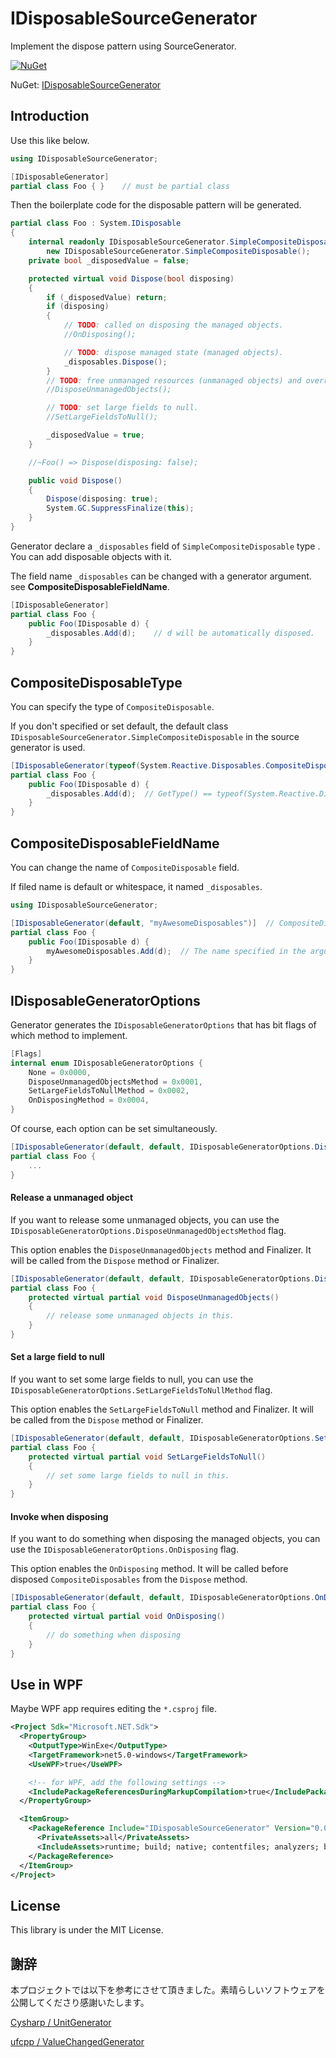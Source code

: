# IDisposableSourceGenerator

Implement the dispose pattern using SourceGenerator.

[![NuGet](https://img.shields.io/nuget/v/IDisposableSourceGenerator?style=flat-square)](https://www.nuget.org/packages/IDisposableSourceGenerator)

NuGet: [IDisposableSourceGenerator](https://www.nuget.org/packages/IDisposableSourceGenerator/)

## Introduction

Use this like below.

```csharp
using IDisposableSourceGenerator;

[IDisposableGenerator]
partial class Foo { }    // must be partial class
```

Then the boilerplate code for the disposable pattern will be generated.

``` csharp
partial class Foo : System.IDisposable
{
    internal readonly IDisposableSourceGenerator.SimpleCompositeDisposable _disposables =
        new IDisposableSourceGenerator.SimpleCompositeDisposable();
    private bool _disposedValue = false;

    protected virtual void Dispose(bool disposing)
    {
        if (_disposedValue) return;
        if (disposing)
        {
            // TODO: called on disposing the managed objects.
            //OnDisposing();

            // TODO: dispose managed state (managed objects).
            _disposables.Dispose();
        }
        // TODO: free unmanaged resources (unmanaged objects) and override a finalizer below.
        //DisposeUnmanagedObjects();

        // TODO: set large fields to null.
        //SetLargeFieldsToNull();

        _disposedValue = true;
    }

    //~Foo() => Dispose(disposing: false);

    public void Dispose()
    {
        Dispose(disposing: true);
        System.GC.SuppressFinalize(this);
    }
}
```

Generator declare a `_disposables` field of `SimpleCompositeDisposable` type . You can add disposable objects with it.

The field name `_disposables` can be changed with a generator argument. see **CompositeDisposableFieldName**.

``` csharp
[IDisposableGenerator]
partial class Foo {
    public Foo(IDisposable d) {
        _disposables.Add(d);    // d will be automatically disposed.
    }
}
```

## CompositeDisposableType

You can specify the type of `CompositeDisposable`.

If you don't specified or set default, the default class `IDisposableSourceGenerator.SimpleCompositeDisposable` in the source generator is used.

``` csharp
[IDisposableGenerator(typeof(System.Reactive.Disposables.CompositeDisposable))]
partial class Foo {
    public Foo(IDisposable d) {
        _disposables.Add(d);  // GetType() == typeof(System.Reactive.Disposables.CompositeDisposable)
    }
}
```

## CompositeDisposableFieldName

You can change the name of `CompositeDisposable` field. 

If filed name is default or whitespace, it named `_disposables`.

``` csharp
using IDisposableSourceGenerator;

[IDisposableGenerator(default, "myAwesomeDisposables")]  // CompositeDisposable type is default.
partial class Foo {
    public Foo(IDisposable d) {
        myAwesomeDisposables.Add(d);  // The name specified in the argument.
    }
}
```

## IDisposableGeneratorOptions

Generator generates the `IDisposableGeneratorOptions` that has bit flags of which method to implement.

```csharp
[Flags]
internal enum IDisposableGeneratorOptions {
    None = 0x0000,
    DisposeUnmanagedObjectsMethod = 0x0001,
    SetLargeFieldsToNullMethod = 0x0002,
    OnDisposingMethod = 0x0004,
}
```

Of course,  each option can be set simultaneously.

```csharp
[IDisposableGenerator(default, default, IDisposableGeneratorOptions.DisposeUnmanagedObjectsMethod | IDisposableGeneratorOptions.SetLargeFieldsToNullMethod | IDisposableGeneratorOptions.OnDisposingMethod)]
partial class Foo {
    ...
}
```

#### Release a unmanaged object

If you want to release some unmanaged objects, you can use the `IDisposableGeneratorOptions.DisposeUnmanagedObjectsMethod` flag.

This option enables the `DisposeUnmanagedObjects` method and Finalizer. It will be called from the `Dispose` method or Finalizer.

``` csharp
[IDisposableGenerator(default, default, IDisposableGeneratorOptions.DisposeUnmanagedObjectsMethod)]
partial class Foo {
    protected virtual partial void DisposeUnmanagedObjects()
    {
        // release some unmanaged objects in this.
    }
}
```

#### Set a large field to null

If you want to set some large fields to null, you can use the `IDisposableGeneratorOptions.SetLargeFieldsToNullMethod` flag.

This option enables the `SetLargeFieldsToNull` method  and Finalizer. It will be called from the `Dispose` method or Finalizer.

``` csharp
[IDisposableGenerator(default, default, IDisposableGeneratorOptions.SetLargeFieldsToNullMethod)]
partial class Foo {
    protected virtual partial void SetLargeFieldsToNull()
    {
        // set some large fields to null in this.
    }
}
```

#### Invoke  when disposing

If you want to do something when disposing the managed objects, you can use the `IDisposableGeneratorOptions.OnDisposing` flag.

This option enables the `OnDisposing` method. It will be called before disposed `CompositeDisposables` from the `Dispose` method.

``` csharp
[IDisposableGenerator(default, default, IDisposableGeneratorOptions.OnDisposingMethod)]
partial class Foo {
    protected virtual partial void OnDisposing()
    {
        // do something when disposing
    }
}
```

## Use in WPF

Maybe WPF app requires editing the `*.csproj` file.

```xml
<Project Sdk="Microsoft.NET.Sdk">
  <PropertyGroup>
    <OutputType>WinExe</OutputType>
    <TargetFramework>net5.0-windows</TargetFramework>
    <UseWPF>true</UseWPF>

    <!-- for WPF, add the following settings -->
    <IncludePackageReferencesDuringMarkupCompilation>true</IncludePackageReferencesDuringMarkupCompilation>
  </PropertyGroup>

  <ItemGroup>
    <PackageReference Include="IDisposableSourceGenerator" Version="0.0.5" >
      <PrivateAssets>all</PrivateAssets>
      <IncludeAssets>runtime; build; native; contentfiles; analyzers; buildtransitive</IncludeAssets>
    </PackageReference>
  </ItemGroup>
</Project>
```

## License

This library is under the MIT License.

## 謝辞

本プロジェクトでは以下を参考にさせて頂きました。素晴らしいソフトウェアを公開してくださり感謝いたします。

[Cysharp / UnitGenerator](https://github.com/Cysharp/UnitGenerator)

[ufcpp / ValueChangedGenerator](https://github.com/ufcpp/ValueChangedGenerator/)
